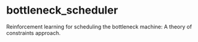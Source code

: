 # bottleneck_scheduler
Reinforcement learning for scheduling the bottleneck machine: A theory of constraints approach.

